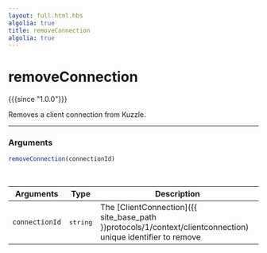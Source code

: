 ```yaml
---
layout: full.html.hbs
algolia: true
title: removeConnection
algolia: true
---
```


# removeConnection 

{{{since "1.0.0"}}}

Removes a client connection from Kuzzle.

---

### Arguments

```js
removeConnection(connectionId)
```

<br/>

| Arguments | Type | Description |
|-----------|------|-------------|
| `connectionId` | <pre>string</pre> | The [ClientConnection]({{ site_base_path }}protocols/1/context/clientconnection) unique identifier to remove |
